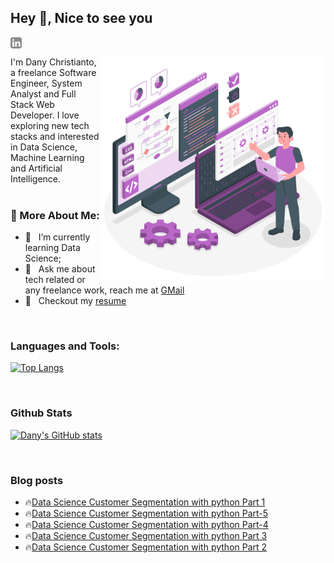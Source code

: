 ## Hey 👋, Nice to see you
<a href='https://www.linkedin.com/in/danychristianto/'><img align='left' alt="linkedin" src="https://raw.githubusercontent.com/noufath/noufath/main/assets/linkedin.svg" height='18px'/></a> <br>

<a href="https://storyset.com/technology">
<img align="right" alt="Technology illustrations by Storyset" src="https://raw.githubusercontent.com/noufath/noufath/main/assets/programmer.svg" width="360px"/></a>
I'm Dany Christianto, a freelance Software Engineer, System Analyst and Full Stack Web Developer. I love exploring new tech stacks and interested in Data Science, Machine Learning and Artificial Intelligence. 
<br/>
<br/>


  
### 🧐 More About Me:
- 🌱 &nbsp; I’m currently learning Data Science; 
- 💼 &nbsp; Ask me about tech related or any freelance work, reach me at [GMail](mailto:danychristianto@gmail.com)
- 📝 &nbsp; Checkout my [resume]()


<br>

### Languages and Tools:
[![Top Langs](https://github-readme-stats.vercel.app/api/top-langs/?username=noufath)](https://github.com/noufath/github-readme-stats)

<br>


### Github Stats
[![Dany's GitHub stats](https://github-readme-stats.vercel.app/api?username=noufath)](https://github.com/noufath/github-readme-stats)

<br>

### Blog posts
<!-- BLOG-POST-LIST:START -->
 - 🔥[Data Science Customer Segmentation with python Part 1](https://danynotes.github.io/data%20science/2021/07/19/customer-segmentation-with-python.html)
 - 🔥[Data Science Customer Segmentation with python Part-5](https://danynotes.github.io/data%20science/2021/07/19/customer-segmentation-with-python-part5.html)
 - 🔥[Data Science Customer Segmentation with python Part-4](https://danynotes.github.io/data%20science/2021/07/19/customer-segmentation-with-python-part4.html)
 - 🔥[Data Science Customer Segmentation with python Part 3](https://danynotes.github.io/data%20science/2021/07/19/customer-segmentation-with-python-part3.html)
 - 🔥[Data Science Customer Segmentation with python Part 2](https://danynotes.github.io/data%20science/2021/07/19/customer-segmentation-with-python-part2.html)<!-- BLOG-POST-LIST:END -->

